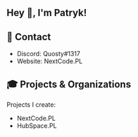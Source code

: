 
## Hey 👋, I'm Patryk!

## 💼 Contact

* Discord: Quosty#1317
* Website: NextCode.PL

## 🎓 Projects & Organizations

Projects I create:

- NextCode.PL
- HubSpace.PL
